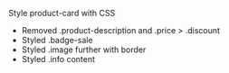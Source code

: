 Style product-card with CSS
- Removed .product-description and .price > .discount
- Styled .badge-sale
- Styled .image further with border
- Styled .info content